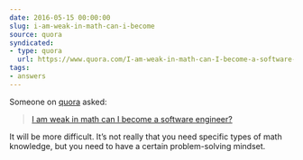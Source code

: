 ```yaml
---
date: 2016-05-15 00:00:00
slug: i-am-weak-in-math-can-i-become
source: quora
syndicated:
- type: quora
  url: https://www.quora.com/I-am-weak-in-math-can-I-become-a-software-engineer/answer/Roy-Tang
tags:
- answers
---
```


Someone on [quora](https://quora.com) asked:

> [I am weak in math can I become a software engineer?](https://www.quora.com/I-am-weak-in-math-can-I-become-a-software-engineer/answer/Roy-Tang)


It will be more difficult. It’s not really that you need specific types of math knowledge, but you need to have a certain problem-solving mindset.